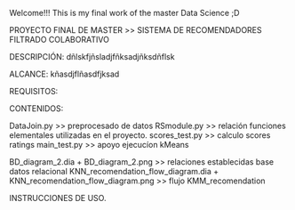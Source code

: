 
Welcome!!! This is my final work of the master Data Science ;D


PROYECTO FINAL DE MASTER >> SISTEMA DE RECOMENDADORES FILTRADO COLABORATIVO

DESCRIPCIÓN:
dñlskfjñsladjfñksadjñksdñflsk

ALCANCE:
kñasdjflñasdfjksad

REQUISITOS:

CONTENIDOS:

DataJoin.py >> preprocesado de datos
RSmodule.py >> relación funciones elementales utilizadas en el proyecto.
scores_test.py >> calculo scores ratings
main_test.py >> apoyo ejecucíon kMeans


BD_diagram_2.dia + BD_diagram_2.png >> relaciones establecidas base datos relacional
KNN_recomendation_flow_diagram.dia  + KNN_recomendation_flow_diagram.png >> flujo KMM_recomendation



INSTRUCCIONES DE USO.
